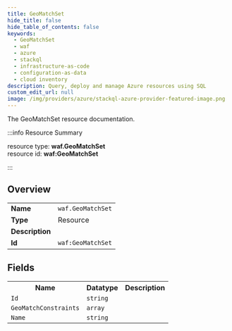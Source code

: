 ```yaml
---
title: GeoMatchSet
hide_title: false
hide_table_of_contents: false
keywords:
  - GeoMatchSet
  - waf
  - azure
  - stackql
  - infrastructure-as-code
  - configuration-as-data
  - cloud inventory
description: Query, deploy and manage Azure resources using SQL
custom_edit_url: null
image: /img/providers/azure/stackql-azure-provider-featured-image.png
---
```

The GeoMatchSet resource documentation.

:::info Resource Summary

<div class="row">
<div class="providerDocColumn">
<span>resource type:&nbsp;<b>waf.GeoMatchSet</b></span><br />
<span>resource id:&nbsp;<b>waf:GeoMatchSet</b></span><br />
</div>
</div>

:::

## Overview
<table><tbody>
<tr><td><b>Name</b></td><td><code>waf.GeoMatchSet</code></td></tr>
<tr><td><b>Type</b></td><td>Resource</td></tr>
<tr><td><b>Description</b></td><td></td></tr>
<tr><td><b>Id</b></td><td><code>waf:GeoMatchSet</code></td></tr>
</tbody></table>

## Fields
<table><tbody>
<tr><th>Name</th><th>Datatype</th><th>Description</th></tr>
<tr><td><code>Id</code></td><td><code>string</code></td><td></td></tr><tr><td><code>GeoMatchConstraints</code></td><td><code>array</code></td><td></td></tr><tr><td><code>Name</code></td><td><code>string</code></td><td></td></tr>
</tbody></table>